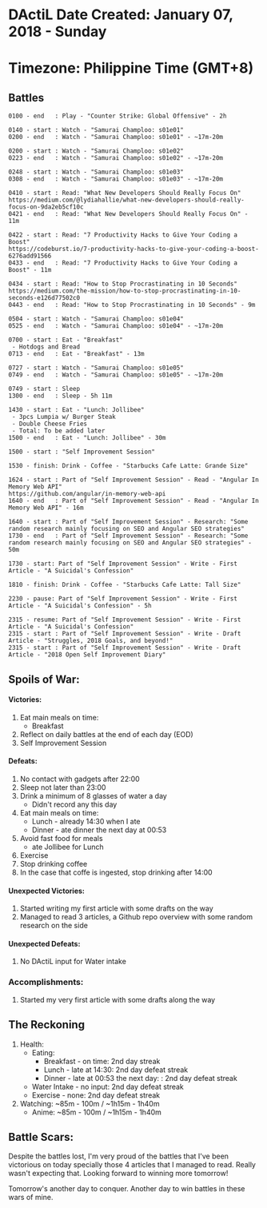 # DActiL Date Created: January 07, 2018 - Sunday
# Timezone: Philippine Time (GMT+8)

## Battles
``` 
0100 - end   : Play - "Counter Strike: Global Offensive" - 2h

0140 - start : Watch - "Samurai Champloo: s01e01"
0200 - end   : Watch - "Samurai Champloo: s01e01" - ~17m-20m

0200 - start : Watch - "Samurai Champloo: s01e02" 
0223 - end   : Watch - "Samurai Champloo: s01e02" - ~17m-20m

0248 - start : Watch - "Samurai Champloo: s01e03" 
0308 - end   : Watch - "Samurai Champloo: s01e03" - ~17m-20m

0410 - start : Read: "What New Developers Should Really Focus On"
https://medium.com/@lydiahallie/what-new-developers-should-really-focus-on-9da2eb5cf10c
0421 - end   : Read: "What New Developers Should Really Focus On" - 11m

0422 - start : Read: "7 Productivity Hacks to Give Your Coding a Boost"
https://codeburst.io/7-productivity-hacks-to-give-your-coding-a-boost-6276add91566
0433 - end   : Read: "7 Productivity Hacks to Give Your Coding a Boost" - 11m

0434 - start : Read: "How to Stop Procrastinating in 10 Seconds"
https://medium.com/the-mission/how-to-stop-procrastinating-in-10-seconds-e126d77502c0
0443 - end   : Read: "How to Stop Procrastinating in 10 Seconds" - 9m

0504 - start : Watch - "Samurai Champloo: s01e04" 
0525 - end   : Watch - "Samurai Champloo: s01e04" - ~17m-20m

0700 - start : Eat - "Breakfast"
 - Hotdogs and Bread
0713 - end   : Eat - "Breakfast" - 13m

0727 - start : Watch - "Samurai Champloo: s01e05" 
0749 - end   : Watch - "Samurai Champloo: s01e05" - ~17m-20m

0749 - start : Sleep
1300 - end   : Sleep - 5h 11m

1430 - start : Eat - "Lunch: Jollibee"
 - 3pcs Lumpia w/ Burger Steak
 - Double Cheese Fries
 - Total: To be added later
1500 - end   : Eat - "Lunch: Jollibee" - 30m

1500 - start : "Self Improvement Session"
    
1530 - finish: Drink - Coffee - "Starbucks Cafe Latte: Grande Size"

1624 - start : Part of "Self Improvement Session" - Read - "Angular In Memory Web API"
https://github.com/angular/in-memory-web-api
1640 - end   : Part of "Self Improvement Session" - Read - "Angular In Memory Web API" - 16m

1640 - start : Part of "Self Improvement Session" - Research: "Some random research mainly focusing on SEO and Angular SEO strategies"
1730 - end   : Part of "Self Improvement Session" - Research: "Some random research mainly focusing on SEO and Angular SEO strategies" - 50m

1730 - start: Part of "Self Improvement Session" - Write - First Article - "A Suicidal's Confession"

1810 - finish: Drink - Coffee - "Starbucks Cafe Latte: Tall Size"

2230 - pause: Part of "Self Improvement Session" - Write - First Article - "A Suicidal's Confession" - 5h

2315 - resume: Part of "Self Improvement Session" - Write - First Article - "A Suicidal's Confession"
2315 - start : Part of "Self Improvement Session" - Write - Draft Article - "Struggles, 2018 Goals, and beyond!"
2315 - start : Part of "Self Improvement Session" - Write - Draft Article - "2018 Open Self Improvement Diary"
```

## Spoils of War:

#### Victories:
        
1. Eat main meals on time:
    - Breakfast
2. Reflect on daily battles at the end of each day (EOD)
3. Self Improvement Session

#### Defeats:

1. No contact with gadgets after 22:00
2. Sleep not later than 23:00
3. Drink a minimum of 8 glasses of water a day 
    - Didn't record any this day
4. Eat main meals on time:
    - Lunch - already 14:30 when I ate
    - Dinner - ate dinner the next day at 00:53
5. Avoid fast food for meals
     - ate Jollibee for Lunch
6. Exercise
7. Stop drinking coffee
8. In the case that coffe is ingested, stop drinking after 14:00


#### Unexpected Victories:

1. Started writing my first article with some drafts on the way
2. Managed to read 3 articles, a Github repo overview with some random research on the side

#### Unexpected Defeats:

1. No DActiL input for Water intake


### Accomplishments:

1. Started my very first article with some drafts along the way

## The Reckoning

1. Health:
    - Eating:
        - Breakfast - on time: 2nd day streak
        - Lunch - late at 14:30: 2nd day defeat streak
        - Dinner - late at 00:53 the next day: : 2nd day defeat streak
    - Water Intake - no input: 2nd day defeat streak
    - Exercise - none: 2nd day defeat streak
2. Watching: ~85m - 100m  / ~1h15m - 1h40m
    - Anime: ~85m - 100m / ~1h15m - 1h40m

## Battle Scars:
Despite the battles lost, I'm very proud of the battles that I've been victorious on today specially those 4 articles that I managed to read. Really wasn't expecting that. Looking forward to winning more tomorrow!

Tomorrow's another day to conquer. Another day to win battles in these wars of mine.

    